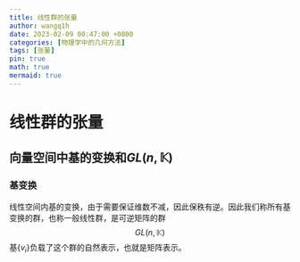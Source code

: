 ```yaml
---
title: 线性群的张量
author: wangq1h
date: 2023-02-09 00:47:00 +0800
categories: [物理学中的几何方法]
tags: [张量]
pin: true
math: true
mermaid: true
---
```


# 线性群的张量

## 向量空间中基的变换和$GL(n,\mathbb{K})$

### 基变换

线性空间内基的变换，由于需要保证维数不减，因此保秩有逆。因此我们称所有基变换的群，也称一般线性群，是可逆矩阵的群
$$
GL(n,\mathbb{K})
$$
基$\{v_i \}$负载了这个群的自然表示，也就是矩阵表示。